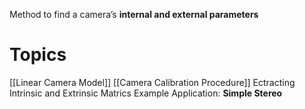 Method to find a camera’s **internal and external parameters**
# Topics
[[Linear Camera Model]]
[[Camera Calibration Procedure]]
Ectracting Intrinsic and Extrinsic Matrics
Example Application: **Simple Stereo**